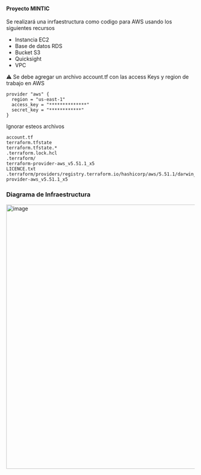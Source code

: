 #### Proyecto MINTIC

Se realizará una inrfaestructura como codigo para AWS usando los siguientes recursos 

* Instancia EC2
* Base de datos RDS
* Bucket S3
* Quicksight
* VPC

:warning: Se debe agregar un archivo account.tf con las access Keys y region de trabajo en AWS 

````````
provider "aws" {
  region = "us-east-1"
  access_key = "**************"
  secret_key = "************"
} 
````````
Ignorar esteos archivos 

````````
account.tf
terraform.tfstate
terraform.tfstate.*
.terraform.lock.hcl
.terraform/
terraform-provider-aws_v5.51.1_x5
LICENCE.txt
.terraform/providers/registry.terraform.io/hashicorp/aws/5.51.1/darwin_arm64/terraform-provider-aws_v5.51.1_x5

````````
### Diagrama de Infraestructura

<img width="704" alt="image" src="https://github.com/ManuRom30/Proyecto_Mintic/assets/138976735/4612cc83-3ff5-4aa3-914d-8995119d8c54">
